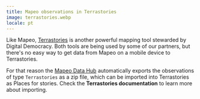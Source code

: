 ```yaml
---
title: Mapeo observations in Terrastories
image: terrastories.webp
locale: pt
---
```


Like Mapeo, [Terrastories](/geo-storytelling) is another powerful mapping tool stewarded by Digital Democracy. Both tools are being used by some of our partners, but there's no easy way to get data from Mapeo on a mobile device to Terrastories.

For that reason the [Mapeo Data Hub](#mapeo-data-hub) automatically exports the observations of type `Terrastories` as a zip file, which can be imported into Terrastories as Places for stories. Check the **Terrastories documentation** to learn more about importing.

<app-button :color="true" localUrl=":8081/files" text="Terrastories places file"></app-button>

<app-button localUrl=":8086/all/https://docs.terrastories.app/using-terrastories/using-the-terrastories-member-dashboard/importing-data" text="Terrastories documentation"></app-button>
